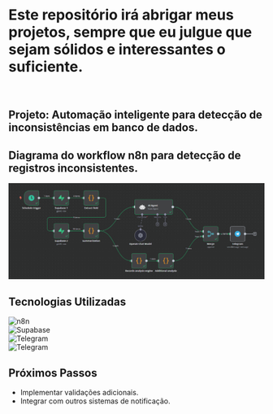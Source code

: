 # Este repositório irá abrigar meus projetos, sempre que eu julgue que sejam sólidos e interessantes o suficiente.
<br>

## Projeto: Automação inteligente para detecção de inconsistências em banco de dados.
## Diagrama do workflow n8n para detecção de registros inconsistentes.

  ![Workflow](assets/modelo_funcional_beta_7.png)

  ## Tecnologias Utilizadas
  ![n8n](https://img.shields.io/badge/n8n.........-1abc9c?style=for-the-badge&logo=n8n&logoColor=white) <br>
  ![Supabase](https://img.shields.io/badge/Supabase-2ecc71?style=for-the-badge&logo=supabase&logoColor=white) <br>
  ![Telegram](https://img.shields.io/badge/Telegram-3498db?style=for-the-badge&logo=telegram&logoColor=white) <br>
  ![Telegram](https://img.shields.io/badge/OpenAI....-9b59b6?style=for-the-badge&logo=OpenAI&logoColor=white)






## Próximos Passos
* Implementar validações adicionais.
* Integrar com outros sistemas de notificação.
</div>
